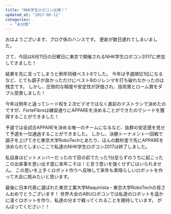```yaml
---
title: "NHK学生ロボコン出場！"
updated_at: "2017-06-12"
categories: 
  - "未分類"
---
```


おはようございます、ブログ係のハンスです。 更新が数日遅れてしまいました。

さて、今回は6月11日の日曜日に東京で開催されるNHK学生ロボコン2017に参加してきました！

結果を先に言ってしまうと例年同様ベスト8でした。 今年は予選順位1位になるなど、とても調子が良かっただけにベスト8のジレンマを打ち破れなかったのは残念です。 しかし、圧倒的な精度や安定性が評価され、技術賞とローム賞をダブル受賞しました！

今年は例年と違ってシード校を２次ビデオではなく直前のテストランで決めたのですが、ForteFibreは練習通りにAPPAREを決めることができたのでシードを獲得することができました！

予選では全試合APPAREを決める唯一のチームになるなど、抜群の安定感を見せて予選を一位通過することができました。 しかし、決勝トーナメント一回戦で調子を上げてきた東京大学RoboTechとあたり、ほんの数秒差で先にAPPAREを決められてしまいここで私達のNHK学生ロボコン2017は終了しました。

私自身はピットメンバーだったので目の前でたった1分足らずのうちに起こったこの出来事を思い出す度に来年こそは！と言う思いを強くせずにはいられません。 この思いを上手くロボット作りへ反映して来年も素晴らしいロボットを作って大会に挑みたいと思います。

最後に日本代表に選ばれた東京工業大学Maquinista・東京大学RoboTechの皆さんおめでとうございます！ 世界大会のABUロボコンでは私達のロボットを遥かに凌ぐロボットを作り、私達の分まで戦ってくれることを期待しています。 がんばってください！！
